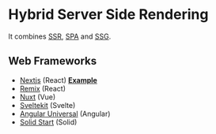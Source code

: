 # Hybrid Server Side Rendering

It combines [SSR](/server-side-rendering/README.md), [SPA](/single-page-application/README.md) and [SSG](/static-site-generation/README.md).

## Web Frameworks

- [Nextjs](https://nextjs.org/) (React) **[Example](/examples/hybrid-ssr-ssg-spa-with-nextjs/)**
- [Remix](https://remix.run/) (React)
- [Nuxt](https://nuxtjs.org/) (Vue)
- [Sveltekit](https://kit.svelte.dev/) (Svelte)
- [Angular Universal](https://angular.io/guide/universal) (Angular)
- [Solid Start](https://start.solidjs.com/) (Solid)
